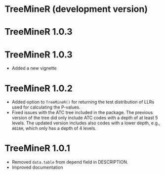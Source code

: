 # TreeMineR (development version)

# TreeMineR 1.0.3

# TreeMineR 1.0.3

* Added a new vignette

# TreeMineR 1.0.2
* Added option to `TreeMineR()` for returning the test distribution of LLRs used for calculating the P-values.
* Fixed issues with the ATC tree included in the package. The previous version of the tree did only include ATC codes with a depth of at least 5 levels. The updated version includes also codes with a lower depth, e.g., `A02AH`, which only has a depth of 4 levels.

# TreeMineR 1.0.1

* Removed `data.table` from depend field in DESCRIPTION.
* Improved documentation
